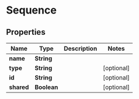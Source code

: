 
# Sequence

## Properties
Name | Type | Description | Notes
------------ | ------------- | ------------- | -------------
**name** | **String** |  | 
**type** | **String** |  |  [optional]
**id** | **String** |  |  [optional]
**shared** | **Boolean** |  |  [optional]



